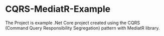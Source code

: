 # CQRS-MediatR-Example
The Project is  example .Net Core project created using the CQRS (Command Query Responsibility Segregation) pattern with MediatR library.

